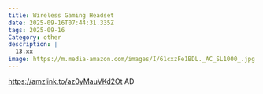 ```yaml
---
title: Wireless Gaming Headset
date: 2025-09-16T07:44:31.335Z
tags: 2025-09-16
Category: other
description: |
  13.xx
image: https://m.media-amazon.com/images/I/61cxzFe1BDL._AC_SL1000_.jpg
---
```

https://amzlink.to/az0yMauVKd2Ot
AD